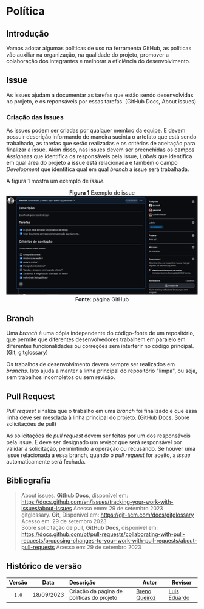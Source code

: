 # Política

## Introdução

Vamos adotar algumas políticas de uso na ferramenta GitHub, as políticas vão auxiliar na organização,
na qualidade do projeto, promover a colaboração dos integrantes e melhorar a eficiência do desenvolvimento.

## Issue

As issues ajudam a documentar as tarefas que estão sendo desenvolvidas no projeto,
e os reponsáveis por essas tarefas. 
(GitHub Docs, About issues)

### Criação das issues

As issues podem ser criadas por qualquer membro da equipe. E devem possuir descrição informando de maneira
sucinta o artefato que está sendo trabalhado, as tarefas que serão realizadas e os critérios de aceitação
para finalizar a issue. Além disso, nas issues devem ser preenchidas os campos *Assignees* que identifica os
responsáveis pela issue, *Labels* que identifica em qual área do projeto a issue está relacionada e também
o campo *Development* que identifica qual em  qual *branch* a issue será trabalhada.

A figura 1 mostra um exemplo de *issue*.

<center>

**Figura 1** Exemplo de issue
![Exemplo de Issue](../assets/politica1.png)
**Fonte**: página GitHub

</center>

## Branch

Uma *branch* é uma cópia independente do código-fonte de um repositório, que permite
que diferentes desenvolvedores trabalhem em paralelo em diferentes funcionalidades
ou correções sem interferir no código principal.
(Git, gitglossary)

Os trabalhos de desenvolvimento devem sempre ser realizados em *branchs*. Isto ajuda
a manter a linha principal do repositório "limpa", ou seja, sem trabalhos incompletos
ou sem revisão.

## Pull Request

*Pull request* sinaliza que o trabalho em uma *branch* foi finalizado e que essa linha deve ser
mesclada à linha principal do projeto.
(GitHub Docs, Sobre solicitações de pull)

As solicitações de *pull request* devem ser feitas por um dos responsáveis pela issue.
E deve ser designado um revisor que será responsável por validar a solicitação, permintindo
a operação ou recusando. Se houver uma issue relacionada a essa branch, quando o *pull request*
for aceito, a *issue* automaticamente será fechada.

## Bibliografia
>About issues. **Github Docs**, disponível em: <https://docs.github.com/en/issues/tracking-your-work-with-issues/about-issues> Acesso emm: 29 de setembro 2023<br/>
> gitglossary. **Git**, Disponível em: <https://git-scm.com/docs/gitglossary> Acesso em: 29 de setembro 2023 <br/>
> Sobre solicitação de pull, **GitHub Docs**, disponível em:
<https://docs.github.com/pt/pull-requests/collaborating-with-pull-requests/proposing-changes-to-your-work-with-pull-requests/about-pull-requests> Acesso em: 29 de setembro 2023<br/>

## Histórico de versão

| Versão| Data      | Descrição | Autor | Revisor       |
| :-:   | :-:       | :--       | --    | --            |
| `1.0`   |18/09/2023 |Criação da página de políticas do projeto | [Breno Queiroz](https://github.com/brenob6) | [Luis Eduardo](https://github.com/LuisMiranda10) |
